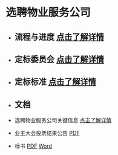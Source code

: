# 选聘物业服务公司






- ## 流程与进度 [点击了解详情](./progress.html)

- ## 定标委员会 [点击了解详情](./dingbiaoweiyuanhui.html)

- ## 定标标准 [点击了解详情](./howtoselect.html)

- ## 文档

* 选聘物业服务公司关键信息 [点击了解详情](./keymessage.html)

* 业主大会投票结果公告
[PDF](./public_docs/%e7%ac%ac%e4%ba%8c%e5%b1%8a%e4%b8%9a%e4%b8%bb%e5%a4%a7%e4%bc%9a%e5%85%ac%e5%91%8a.pdf)
* 标书 [PDF](./public_docs/%e7%bd%97%e6%b9%96%e9%87%91%e5%b2%b8%e7%89%a9%e6%8b%9b%e6%a0%87%e6%96%87%e4%bb%b6.pdf) [Word](./public_docs/%e7%bd%97%e6%b9%96%e9%87%91%e5%b2%b8%e7%89%a9%e6%8b%9b%e6%a0%87%e6%96%87%e4%bb%b6.doc)

